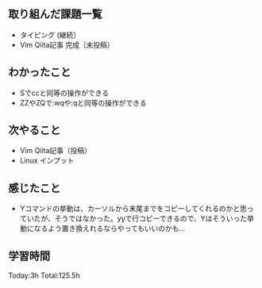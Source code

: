 ## 取り組んだ課題一覧
- タイピング (継続）
- Vim Qiita記事 完成（未投稿）

## わかったこと
- Sでccと同等の操作ができる
- ZZやZQで:wqや:qと同等の操作ができる

## 次やること
- Vim Qiita記事（投稿）
- Linux インプット

## 感じたこと
- Yコマンドの挙動は、カーソルから末尾までをコピーしてくれるのかと思っていたが、そうではなかった。yyで行コピーできるので、Yはそういった挙動になるよう置き換えれるならやってもいいのかも…

## 学習時間
Today:3h
Total:125.5h
